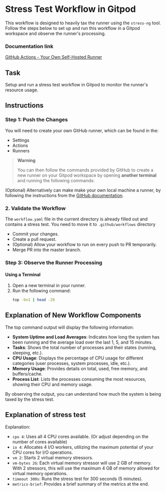 # Stress Test Workflow in Gitpod

This workflow is designed to heavily tax the runner using the `stress-ng` tool. Follow the steps below to set up and run this workflow in a Gitpod workspace and observe the runner's processing.

### Documentation link
[GitHub Actions - Your Own Self-Hosted Runner](https://docs.github.com/en/actions/hosting-your-own-runners/managing-self-hosted-runners/adding-self-hosted-runners)


## Task

Setup and run a stress test workflow in Gitpod to monitor the runner's resource usage.

## Instructions

### Step 1: Push the Changes

You will need to create your own GitHub runner, which can be found in the:
- Settings
- Actions
- Runners

> **Warning** 
>
> You can then follow the commands provided by GitHub to create a new runner on your Gitpod workspace by opening **another terminal** and running the following commands:


(Optional) Alternatively can make make your own local machine a runner, by following the instructions from the [GitHub documentation](https://docs.github.com/en/actions/hosting-your-own-runners/adding-self-hosted-runners).


### 2. Validate the Workflow
The `workflow.yaml` file in the current directory is already filled out and contains a stress test. You need to  move it to `.github/workflows` directory
- Commit your changes.
- Create a pull request.
- (Optional) Allow your workflow to run on every push to PR temporarily.
- Merge PR into the master branch.

### Step 3: Observe the Runner Processing

#### Using a Terminal

1. Open a new terminal in your runner.
2. Run the following command:
    ```bash
    top -bn1 | head -20
    ```

## Explanation of New Workflow Components

The top command output will display the following information:

- **System Uptime and Load Averages**: Indicates how long the system has been running and the average load over the last 1, 5, and 15 minutes.
- **Tasks**: Shows the total number of processes and their states (running, sleeping, etc.).
- **CPU Usage**: Displays the percentage of CPU usage for different categories (user processes, system processes, idle, etc.).
- **Memory Usage**: Provides details on total, used, free memory, and buffers/cache.
- **Process List**: Lists the processes consuming the most resources, showing their CPU and memory usage.

By observing the output, you can understand how much the system is being taxed by the stress test.

## Explanation of stress test

Explanation:
- `cpu 4`: Uses all 4 CPU cores available. (Or adjust depending on the number of cores available)
- `io 4`: Allocates 4 I/O workers, utilizing the maximum potential of your CPU cores for I/O operations.
- `vm 2`: Starts 2 virtual memory stressors.
- `vm-bytes 2G`: Each virtual memory stressor will use 2 GB of memory. With 2 stressors, this will use the maximum 4 GB of memory allowed for virtual memory operations.
- `timeout 300s`: Runs the stress test for 300 seconds (5 minutes).
- `metrics-brief`: Provides a brief summary of the metrics at the end.